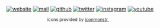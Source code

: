 <div align="center">

[![website][website icon]](https://vladde.net/)
[![mail][mail icon]](mailto:v@vladde.net)
[![github][github icon]](https://github.com/vladdeSV)
[![twitter][twitter icon]](https://twitter.com/vladdeSV)
[![instagram][instagram icon]](https://www.instagram.com/vladdesv/)
[![youtube][youtube icon]](https://www.youtube.com/channel/UC2rTBbXG_NwMVgtnSM0ErgQ)


<sub>icons provided by [iconmonstr <img src="https://public.vladde.net/icons/iconmonstr/iconmonstr.svg" width="10">](https://iconmonstr.com/)</sub>
<!-- iconmonster does not require to link back the them, like Icons8 for example. However, they have solid (heh) icons and it would be a shame to not mention them -->

</div>

[website icon]: https://public.vladde.net/icons/iconmonstr/globe.svg
[mail icon]: https://public.vladde.net/icons/iconmonstr/email.svg
[github icon]: https://public.vladde.net/icons/iconmonstr/github.svg
[twitter icon]: https://public.vladde.net/icons/iconmonstr/twitter.svg
[instagram icon]: https://public.vladde.net/icons/iconmonstr/instagram.svg
[youtube icon]: https://public.vladde.net/icons/iconmonstr/youtube.svg
